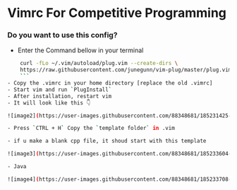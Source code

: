 

# Vimrc For Competitive Programming

### Do you want to use this config?
- Enter the Command bellow in your terminal
```bash
    curl -fLo ~/.vim/autoload/plug.vim --create-dirs \
    https://raw.githubusercontent.com/junegunn/vim-plug/master/plug.vim
    ```
- Copy the .vimrc in your home directory [replace the old .vimrc]
- Start vim and run `PlugInstall`
- After installation, restart vim 
- It will look like this 👇

![image2](https://user-images.githubusercontent.com/88348681/185231425-61f4a48c-323f-4059-9bc3-c9be1f4e8162.png)

- Press `CTRL + H` Copy the `template folder` in .vim 

- if u make a blank cpp file, it shoud start with this template

![image3](https://user-images.githubusercontent.com/88348681/185233604-06bf5644-c543-4f1c-8bcf-783543809899.png)

- Java

![image4](https://user-images.githubusercontent.com/88348681/185233708-0bb33e0c-3c4c-4461-a983-68dd17eb074c.png)
